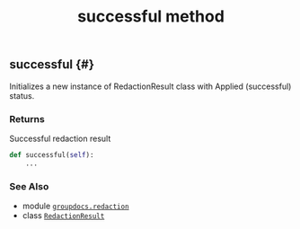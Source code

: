 ﻿---
title: successful method
second_title: GroupDocs.Redaction for Python via .NET API References
description: 
type: docs
url: /python-net/groupdocs.redaction/redactionresult/successful/
is_root: false
weight: 50
---

## successful {#}

Initializes a new instance of RedactionResult class with Applied (successful) status.


### Returns 


Successful redaction result


```python
def successful(self):
    ...
```





### See Also
* module [`groupdocs.redaction`](../../)
* class [`RedactionResult`](/redaction/python-net/groupdocs.redaction/redactionresult)
